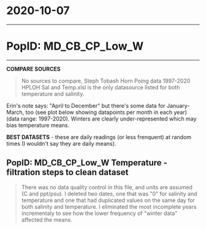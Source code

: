 # 2020-10-07

---

# PopID: MD_CB_CP_Low_W
---

**COMPARE SOURCES**

> No sources to compare, Steph Tobash Horn Poing data 1997-2020 HPLOH Sal and Temp.xlsl is the only datasource listed for both temperature and salinity.

Erin's note says: "April to December" but there's some data for January-March, too (see plot below showing datapoints per month in each year) (data range: 1997-2020). Winters are clearly under-represented which may bias temperature means.

**BEST DATASETS** - these are daily readings (or less frenquent) at random times (I wouldn't say they are daily means).

## PopID: MD_CB_CP_Low_W Temperature - filtration steps to clean dataset

> There was no data quality control in this file, and units are assumed (C and ppt/psu). I deleted two dates, one that was "0" for salinity and temperature and one that had duplicated values on the same day for both salinity and temperature.
> I eliminated the most incomplete years incrementaly to see how the lower frequency of "winter data" affected the means.
